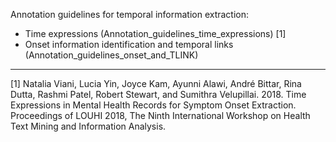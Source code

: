 Annotation guidelines for temporal information extraction:

- Time expressions (Annotation_guidelines_time_expressions) [1]
- Onset information identification and temporal links (Annotation_guidelines_onset_and_TLINK)

---

[1] Natalia Viani, Lucia Yin, Joyce Kam, Ayunni Alawi, André Bittar, Rina Dutta, Rashmi Patel, Robert Stewart, and Sumithra Velupillai. 2018. Time Expressions in Mental Health Records for Symptom Onset Extraction. Proceedings of LOUHI 2018, The Ninth International Workshop on Health Text Mining and Information Analysis.
